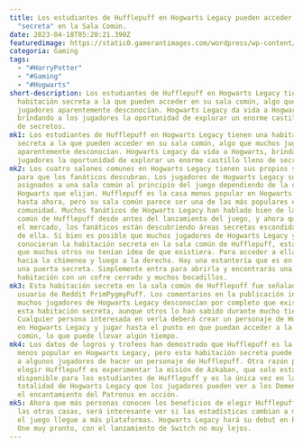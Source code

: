 ```yaml
---
title: Los estudiantes de Hufflepuff en Hogwarts Legacy pueden acceder a un área
  "secreta" en la Sala Común.
date: 2023-04-18T05:20:21.390Z
featuredimage: https://static0.gamerantimages.com/wordpress/wp-content/uploads/2023/04/hogwarts-legacy-hufflepuff-common-room.jpg?q=50&fit=contain&w=1140&h=&dpr=1.5
categoria: Gaming
tags:
  - "#HarryPotter"
  - "#Gaming"
  - "#Hogwarts"
short-description: Los estudiantes de Hufflepuff en Hogwarts Legacy tienen una
  habitación secreta a la que pueden acceder en su sala común, algo que muchos
  jugadores aparentemente desconocían. Hogwarts Legacy da vida a Hogwarts,
  brindando a los jugadores la oportunidad de explorar un enorme castillo lleno
  de secretos.
mk1: Los estudiantes de Hufflepuff en Hogwarts Legacy tienen una habitación
  secreta a la que pueden acceder en su sala común, algo que muchos jugadores
  aparentemente desconocían. Hogwarts Legacy da vida a Hogwarts, brindando a los
  jugadores la oportunidad de explorar un enorme castillo lleno de secretos.
mk2: Los cuatro salones comunes en Hogwarts Legacy tienen sus propios secretos
  para que los fanáticos descubran. Los jugadores de Hogwarts Legacy son
  asignados a una sala común al principio del juego dependiendo de la casa de
  Hogwarts que elijan. Hufflepuff es la casa menos popular en Hogwarts Legacy
  hasta ahora, pero su sala común parece ser una de las más populares en la
  comunidad. Muchos fanáticos de Hogwarts Legacy han hablado bien de la sala
  común de Hufflepuff desde antes del lanzamiento del juego, y ahora que está en
  el mercado, los fanáticos están descubriendo áreas secretas escondidas dentro
  de ella. Si bien es posible que muchos jugadores de Hogwarts Legacy ya
  conocieran la habitación secreta en la sala común de Hufflepuff, está claro
  que muchos otros no tenían idea de que existiera. Para acceder a ella, mira
  hacia la chimenea y luego a la derecha. Hay una estantería que es en realidad
  una puerta secreta. Simplemente entra para abrirla y encontrarás una
  habitación con un cofre cerrado y muchos bocadillos.
mk3: Esta habitación secreta en la sala común de Hufflepuff fue señalada por el
  usuario de Reddit PrimPygmyPuff. Los comentarios en la publicación indican que
  muchos jugadores de Hogwarts Legacy desconocían por completo que existiera
  esta habitación secreta, aunque otros lo han sabido durante mucho tiempo.
  Cualquier persona interesada en verla deberá crear un personaje de Hufflepuff
  en Hogwarts Legacy y jugar hasta el punto en que puedan acceder a la sala
  común, lo que puede llevar algún tiempo.
mk4: Los datos de logros y trofeos han demostrado que Hufflepuff es la casa
  menos popular en Hogwarts Legacy, pero esta habitación secreta puede convencer
  a algunos jugadores de hacer un personaje de Hufflepuff. Otra razón para
  elegir Hufflepuff es experimentar la misión de Azkaban, que solo está
  disponible para los estudiantes de Hufflepuff y es la única vez en la
  totalidad de Hogwarts Legacy que los jugadores pueden ver a los Dementores o
  el encantamiento del Patronus en acción.
mk5: Ahora que más personas conocen los beneficios de elegir Hufflepuff sobre
  las otras casas, será interesante ver si las estadísticas cambian a medida que
  el juego llegue a más plataformas. Hogwarts Legacy hará su debut en PS4 y Xbox
  One muy pronto, con el lanzamiento de Switch no muy lejos.
---
```

